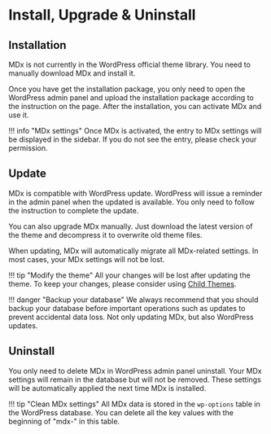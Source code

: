 # Install, Upgrade & Uninstall

## Installation

MDx is not currently in the WordPress official theme library. You need to manually download MDx and install it.

Once you have get the installation package, you only need to open the WordPress admin panel and upload the installation package according to the instruction on the page. After the installation, you can activate MDx and use it.

!!! info "MDx settings"
    Once MDx is activated, the entry to MDx settings will be displayed in the sidebar. If you do not see the entry, please check your permission.

## Update

MDx is compatible with WordPress update. WordPress will issue a reminder in the admin panel when the updated is available. You only need to follow the instruction to complete the update.

You can also upgrade MDx manually. Just download the latest version of the theme and decompress it to overwrite old theme files.

When updating, MDx will automatically migrate all MDx-related settings. In most cases, your MDx settings will not be lost.

!!! tip "Modify the theme"
    All your changes will be lost after updating the theme. To keep your changes, please consider using [Child Themes](https://developer.wordpress.org/themes/advanced-topics/child-themes/).

!!! danger "Backup your database"
    We always recommend that you should backup your database before important operations such as updates to prevent accidental data loss. Not only updating MDx, but also WordPress updates.

## Uninstall

You only need to delete MDx in WordPress admin panel uninstall. Your MDx settings will remain in the database but will not be removed. These settings will be automatically applied the next time MDx is installed.

!!! tip "Clean MDx settings"
    All MDx data is stored in the `wp-options` table in the WordPress database. You can delete all the key values with the beginning of "mdx-" in this table.
